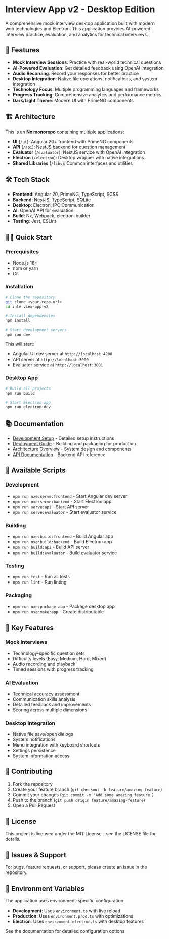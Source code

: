 # Interview App v2 - Desktop Edition

A comprehensive mock interview desktop application built with modern web technologies and Electron. This application provides AI-powered interview practice, evaluation, and analytics for technical interviews.

## 🚀 Features

- **Mock Interview Sessions**: Practice with real-world technical questions
- **AI-Powered Evaluation**: Get detailed feedback using OpenAI integration
- **Audio Recording**: Record your responses for better practice
- **Desktop Integration**: Native file operations, notifications, and system integration
- **Technology Focus**: Multiple programming languages and frameworks
- **Progress Tracking**: Comprehensive analytics and performance metrics
- **Dark/Light Theme**: Modern UI with PrimeNG components

## 🏗️ Architecture

This is an **Nx monorepo** containing multiple applications:

- **UI** (`/ui`): Angular 20+ frontend with PrimeNG components
- **API** (`/api`): NestJS backend for question management
- **Evaluator** (`/evaluator`): NestJS service with OpenAI integration
- **Electron** (`/electron`): Desktop wrapper with native integrations
- **Shared Libraries** (`/libs`): Common interfaces and utilities

## 🛠️ Tech Stack

- **Frontend**: Angular 20, PrimeNG, TypeScript, SCSS
- **Backend**: NestJS, TypeScript, SQLite
- **Desktop**: Electron, IPC Communication
- **AI**: OpenAI API for evaluation
- **Build**: Nx, Webpack, electron-builder
- **Testing**: Jest, ESLint

## 🏃‍♂️ Quick Start

### Prerequisites

- Node.js 18+ 
- npm or yarn
- Git

### Installation

```bash
# Clone the repository
git clone <your-repo-url>
cd interview-app-v2

# Install dependencies
npm install

# Start development servers
npm run dev
```

This will start:
- Angular UI dev server at `http://localhost:4200`
- API server at `http://localhost:3000`
- Evaluator service at `http://localhost:3001`

### Desktop App

```bash
# Build all projects
npm run build

# Start Electron app
npm run electron:dev
```

## 📚 Documentation

- [Development Setup](./docs/development.md) - Detailed setup instructions
- [Deployment Guide](./docs/deployment.md) - Building and packaging for production
- [Architecture Overview](./docs/architecture.md) - System design and components
- [API Documentation](./docs/api.md) - Backend API reference

## 🧪 Available Scripts

### Development
- `npm run nxe:serve:frontend` - Start Angular dev server
- `npm run nxe:serve:backend` - Start Electron app
- `npm run serve:api` - Start API server
- `npm run serve:evaluator` - Start evaluator service

### Building
- `npm run nxe:build:frontend` - Build Angular app
- `npm run nxe:build:backend` - Build Electron app
- `npm run build:api` - Build API server
- `npm run build:evaluator` - Build evaluator service

### Testing
- `npm run test` - Run all tests
- `npm run lint` - Run linting

### Packaging
- `npm run nxe:package:app` - Package desktop app
- `npm run nxe:make:app` - Create distributable

## 🌟 Key Features

### Mock Interviews
- Technology-specific question sets
- Difficulty levels (Easy, Medium, Hard, Mixed)
- Audio recording and playback
- Timed sessions with progress tracking

### AI Evaluation
- Technical accuracy assessment
- Communication skills analysis
- Detailed feedback and improvements
- Scoring across multiple dimensions

### Desktop Integration
- Native file save/open dialogs
- System notifications
- Menu integration with keyboard shortcuts
- Settings persistence
- System information access

## 🤝 Contributing

1. Fork the repository
2. Create your feature branch (`git checkout -b feature/amazing-feature`)
3. Commit your changes (`git commit -m 'Add some amazing feature'`)
4. Push to the branch (`git push origin feature/amazing-feature`)
5. Open a Pull Request

## 📄 License

This project is licensed under the MIT License - see the LICENSE file for details.

## 🐛 Issues & Support

For bugs, feature requests, or support, please create an issue in the repository.

## 🔧 Environment Variables

The application uses environment-specific configuration:

- **Development**: Uses `environment.ts` with live reload
- **Production**: Uses `environment.prod.ts` with optimizations
- **Electron**: Uses `environment.electron.ts` with desktop features

See the documentation for detailed configuration options.

